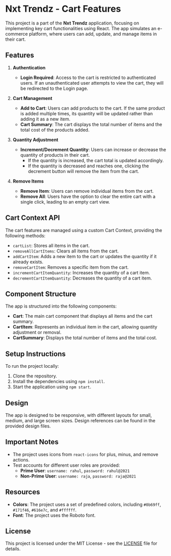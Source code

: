 # Nxt Trendz - Cart Features

This project is a part of the **Nxt Trendz** application, focusing on implementing key cart functionalities using React. The app simulates an e-commerce platform, where users can add, update, and manage items in their cart.

## Features

1. **Authentication**
   - **Login Required**: Access to the cart is restricted to authenticated users. If an unauthenticated user attempts to view the cart, they will be redirected to the Login page.

2. **Cart Management**
   - **Add to Cart**: Users can add products to the cart. If the same product is added multiple times, its quantity will be updated rather than adding it as a new item.
   - **Cart Summary**: The cart displays the total number of items and the total cost of the products added.

3. **Quantity Adjustment**
   - **Increment/Decrement Quantity**: Users can increase or decrease the quantity of products in their cart.
     - If the quantity is increased, the cart total is updated accordingly.
     - If the quantity is decreased and reaches one, clicking the decrement button will remove the item from the cart.

4. **Remove Items**
   - **Remove Item**: Users can remove individual items from the cart.
   - **Remove All**: Users have the option to clear the entire cart with a single click, leading to an empty cart view.

## Cart Context API

The cart features are managed using a custom Cart Context, providing the following methods:

- `cartList`: Stores all items in the cart.
- `removeAllCartItems`: Clears all items from the cart.
- `addCartItem`: Adds a new item to the cart or updates the quantity if it already exists.
- `removeCartItem`: Removes a specific item from the cart.
- `incrementCartItemQuantity`: Increases the quantity of a cart item.
- `decrementCartItemQuantity`: Decreases the quantity of a cart item.

## Component Structure

The app is structured into the following components:

- **Cart**: The main cart component that displays all items and the cart summary.
- **CartItem**: Represents an individual item in the cart, allowing quantity adjustment or removal.
- **CartSummary**: Displays the total number of items and the total cost.

## Setup Instructions

To run the project locally:

1. Clone the repository.
2. Install the dependencies using `npm install`.
3. Start the application using `npm start`.

## Design

The app is designed to be responsive, with different layouts for small, medium, and large screen sizes. Design references can be found in the provided design files.

## Important Notes

- The project uses icons from `react-icons` for plus, minus, and remove actions.
- Test accounts for different user roles are provided:
  - **Prime User**: `username: rahul`, `password: rahul@2021`
  - **Non-Prime User**: `username: raja`, `password: raja@2021`

## Resources

- **Colors**: The project uses a set of predefined colors, including `#0b69ff`, `#171f46`, `#616e7c`, and `#ffffff`.
- **Font**: The project uses the Roboto font.

## License

This project is licensed under the MIT License - see the [LICENSE](LICENSE) file for details.
